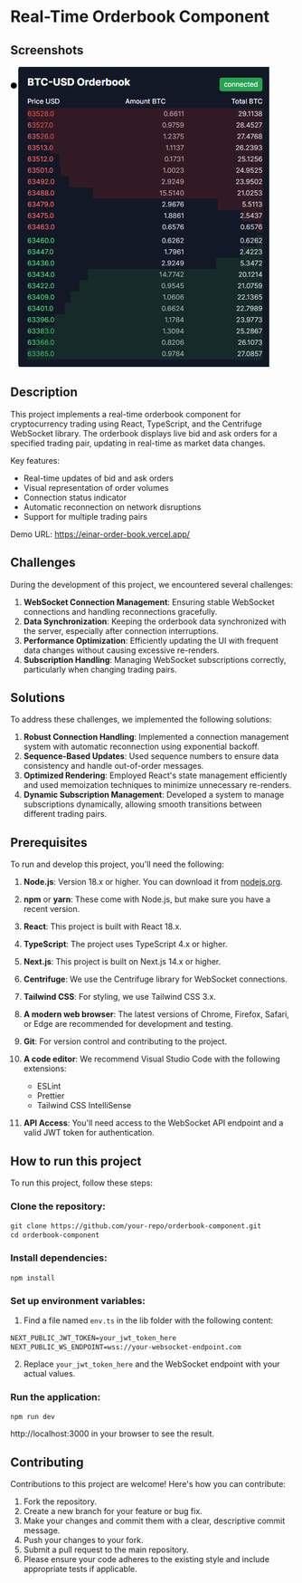 # Real-Time Orderbook Component

## Screenshots

![Real time Orderbook](./screenshots/orderbook.png)

## Description

This project implements a real-time orderbook component for cryptocurrency trading using React, TypeScript, and the Centrifuge WebSocket library. The orderbook displays live bid and ask orders for a specified trading pair, updating in real-time as market data changes.

Key features:

- Real-time updates of bid and ask orders
- Visual representation of order volumes
- Connection status indicator
- Automatic reconnection on network disruptions
- Support for multiple trading pairs

Demo URL: https://einar-order-book.vercel.app/

## Challenges

During the development of this project, we encountered several challenges:

1. **WebSocket Connection Management**: Ensuring stable WebSocket connections and handling reconnections gracefully.
2. **Data Synchronization**: Keeping the orderbook data synchronized with the server, especially after connection interruptions.
3. **Performance Optimization**: Efficiently updating the UI with frequent data changes without causing excessive re-renders.
4. **Subscription Handling**: Managing WebSocket subscriptions correctly, particularly when changing trading pairs.

## Solutions

To address these challenges, we implemented the following solutions:

1. **Robust Connection Handling**: Implemented a connection management system with automatic reconnection using exponential backoff.
2. **Sequence-Based Updates**: Used sequence numbers to ensure data consistency and handle out-of-order messages.
3. **Optimized Rendering**: Employed React's state management efficiently and used memoization techniques to minimize unnecessary re-renders.
4. **Dynamic Subscription Management**: Developed a system to manage subscriptions dynamically, allowing smooth transitions between different trading pairs.

## Prerequisites

To run and develop this project, you'll need the following:

1. **Node.js**: Version 18.x or higher. You can download it from [nodejs.org](https://nodejs.org/).

2. **npm** or **yarn**: These come with Node.js, but make sure you have a recent version.

3. **React**: This project is built with React 18.x.

4. **TypeScript**: The project uses TypeScript 4.x or higher.

5. **Next.js**: This project is built on Next.js 14.x or higher.

6. **Centrifuge**: We use the Centrifuge library for WebSocket connections.

7. **Tailwind CSS**: For styling, we use Tailwind CSS 3.x.

8. **A modern web browser**: The latest versions of Chrome, Firefox, Safari, or Edge are recommended for development and testing.

9. **Git**: For version control and contributing to the project.

10. **A code editor**: We recommend Visual Studio Code with the following extensions:

    - ESLint
    - Prettier
    - Tailwind CSS IntelliSense

11. **API Access**: You'll need access to the WebSocket API endpoint and a valid JWT token for authentication.

## How to run this project

To run this project, follow these steps:

### Clone the repository:

```
git clone https://github.com/your-repo/orderbook-component.git
cd orderbook-component
```

### Install dependencies:

```
npm install
```

### Set up environment variables:

1. Find a file named `env.ts` in the lib folder with the following content:

```
NEXT_PUBLIC_JWT_TOKEN=your_jwt_token_here
NEXT_PUBLIC_WS_ENDPOINT=wss://your-websocket-endpoint.com
```

2. Replace `your_jwt_token_here` and the WebSocket endpoint with your actual values.

### Run the application:

```
npm run dev
```

http://localhost:3000 in your browser to see the result.

## Contributing

Contributions to this project are welcome! Here's how you can contribute:

1. Fork the repository.
2. Create a new branch for your feature or bug fix.
3. Make your changes and commit them with a clear, descriptive commit message.
4. Push your changes to your fork.
5. Submit a pull request to the main repository.
6. Please ensure your code adheres to the existing style and include appropriate tests if applicable.
